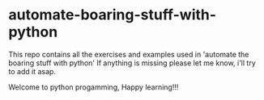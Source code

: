 # automate-boaring-stuff-with-python
This repo contains all the exercises and examples used in 'automate the boaring stuff with python'
If anything is missing please let me know, i'll try to add it asap.

Welcome to python progamming, Happy learning!!!
